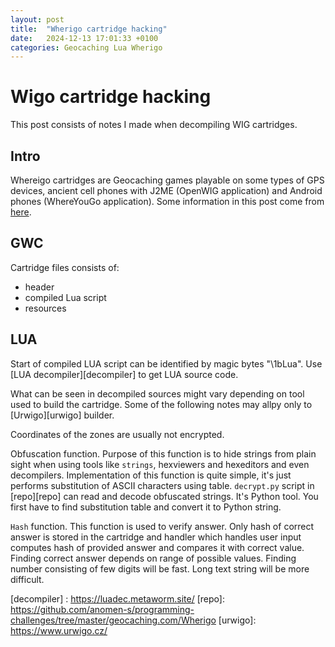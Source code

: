 ```yaml
---
layout: post
title:  "Wherigo cartridge hacking"
date:   2024-12-13 17:01:33 +0100
categories: Geocaching Lua Wherigo
---
```


# Wigo cartridge hacking

This post consists of notes I made when decompiling WIG cartridges.


## Intro
Whereigo cartridges are Geocaching games playable on some types of GPS devices, ancient cell phones with J2ME (OpenWIG application) and Android phones (WhereYouGo application).
Some information in this post come from [here][gcwizard].

## GWC
Cartridge files consists of:

* header
* compiled Lua script
* resources

## LUA
Start of compiled LUA script can be identified by magic bytes "\1bLua".
Use [LUA decompiler][decompiler] to get LUA source code.

What can be seen in decompiled sources might vary depending on tool used to build the cartridge.
Some of the following notes may allpy only to [Urwigo][urwigo] builder.

Coordinates of the zones are usually not encrypted.

Obfuscation function.
Purpose of this function is to hide strings from plain sight when using tools like `strings`, hexviewers and hexeditors and even decompilers.
Implementation of this function is quite simple, it's just performs substitution of ASCII characters using table.
`decrypt.py` script in [repo][repo] can read and decode obfuscated strings. It's Python tool. You first have to find substitution table and convert it to Python string.

`Hash` function. This function is used to verify answer.
Only hash of correct answer is stored in the cartridge and handler which handles user input computes hash of provided answer and compares it with correct value.
Finding correct answer depends on range of possible values. Finding number consisting of few digits will be fast.  Long text string will be more difficult.


[gcwizard]: https://blog.gcwizard.net/manual/en/wherigo-tools-encryption-and-codes/00-wherigo-cartridges-a-look-behind-the-scenes/
[decompiler] : https://luadec.metaworm.site/
[repo]: https://github.com/anomen-s/programming-challenges/tree/master/geocaching.com/Wherigo
[urwigo]: https://www.urwigo.cz/

